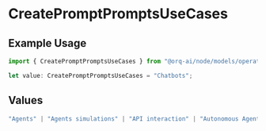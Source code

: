 # CreatePromptPromptsUseCases

## Example Usage

```typescript
import { CreatePromptPromptsUseCases } from "@orq-ai/node/models/operations";

let value: CreatePromptPromptsUseCases = "Chatbots";
```

## Values

```typescript
"Agents" | "Agents simulations" | "API interaction" | "Autonomous Agents" | "Chatbots" | "Classification" | "Code understanding" | "Code writing" | "Documents QA" | "Conversation" | "Extraction" | "Multi-modal" | "Self-checking" | "SQL" | "Summarization" | "Tagging"
```